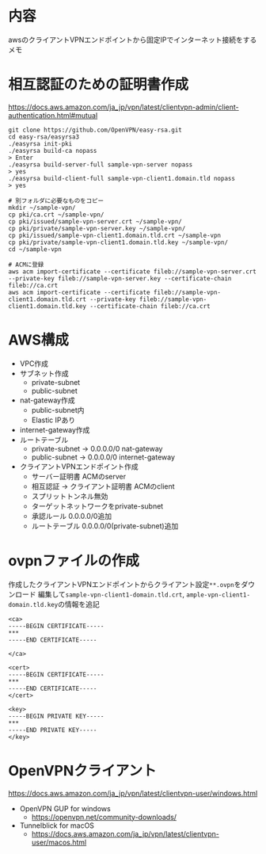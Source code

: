 # 内容

awsのクライアントVPNエンドポイントから固定IPでインターネット接続をするメモ


# 相互認証のための証明書作成

https://docs.aws.amazon.com/ja_jp/vpn/latest/clientvpn-admin/client-authentication.html#mutual

```
git clone https://github.com/OpenVPN/easy-rsa.git
cd easy-rsa/easyrsa3
./easyrsa init-pki
./easyrsa build-ca nopass
> Enter
./easyrsa build-server-full sample-vpn-server nopass
> yes
./easyrsa build-client-full sample-vpn-client1.domain.tld nopass
> yes

# 別フォルダに必要なものをコピー
mkdir ~/sample-vpn/
cp pki/ca.crt ~/sample-vpn/
cp pki/issued/sample-vpn-server.crt ~/sample-vpn/
cp pki/private/sample-vpn-server.key ~/sample-vpn/
cp pki/issued/sample-vpn-client1.domain.tld.crt ~/sample-vpn
cp pki/private/sample-vpn-client1.domain.tld.key ~/sample-vpn/
cd ~/sample-vpn

# ACMに登録
aws acm import-certificate --certificate fileb://sample-vpn-server.crt --private-key fileb://sample-vpn-server.key --certificate-chain fileb://ca.crt
aws acm import-certificate --certificate fileb://sample-vpn-client1.domain.tld.crt --private-key fileb://sample-vpn-client1.domain.tld.key --certificate-chain fileb://ca.crt
```

# AWS構成

- VPC作成
- サブネット作成
  - private-subnet
  - public-subnet
- nat-gateway作成
  - public-subnet内
  - Elastic IPあり
- internet-gateway作成
- ルートテーブル
  - private-subnet -> 0.0.0.0/0 nat-gateway
  - public-subnet -> 0.0.0.0/0 internet-gateway
- クライアントVPNエンドポイント作成
  - サーバー証明書 ACMのserver
  - 相互認証 -> クライアント証明書 ACMのclient
  - スプリットトンネル無効
  - ターゲットネットワークをprivate-subnet
  - 承認ルール 0.0.0.0/0追加
  - ルートテーブル 0.0.0.0/0(private-subnet)追加

# ovpnファイルの作成

作成したクライアントVPNエンドポイントからクライアント設定`**.ovpn`をダウンロード
編集して`sample-vpn-client1-domain.tld.crt`, `ample-vpn-client1-domain.tld.key`の情報を追記

```
<ca>
-----BEGIN CERTIFICATE-----
***
-----END CERTIFICATE-----

</ca>

<cert>
-----BEGIN CERTIFICATE-----
***
-----END CERTIFICATE-----
</cert>

<key>
-----BEGIN PRIVATE KEY-----
***
-----END PRIVATE KEY-----
</key>
```

# OpenVPNクライアント

https://docs.aws.amazon.com/ja_jp/vpn/latest/clientvpn-user/windows.html

- OpenVPN GUP for windows
  - https://openvpn.net/community-downloads/
- Tunnelblick for macOS
  - https://docs.aws.amazon.com/ja_jp/vpn/latest/clientvpn-user/macos.html